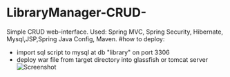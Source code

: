 # LibraryManager-CRUD-
Simple CRUD web-interface.
Used:
Spring MVC, Spring Security, Hibernate, Mysql,JSP,Spring Java Config, Maven.
#how to deploy:
- import sql script to mysql at db "library" on port 3306
- deploy war file from target directory into glassfish or tomcat server
![Screenshot](http://picua.org/img/2017-07/03/7id82waxe62p57irqpkzdfzuw.png)
